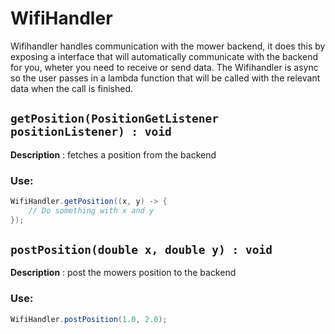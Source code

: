 # WifiHandler

Wifihandler handles communication with the mower backend, it does this by exposing a interface that will automatically communicate with the backend for you, wheter you need to receive or send data.
The Wifihandler is async so the user passes in a lambda function that will be called with the relevant data when the call is finished.

## `getPosition(PositionGetListener positionListener) : void`

**Description** : fetches a position from the backend

### Use:

```java
WifiHandler.getPosition((x, y) -> {
    // Do something with x and y
});
```

## `postPosition(double x, double y) : void`

**Description** : post the mowers position to the backend

### Use:

```java
WifiHandler.postPosition(1.0, 2.0);
```
